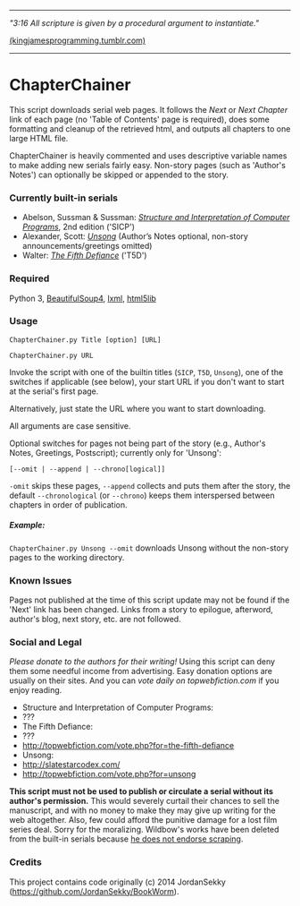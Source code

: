 -----

*"3:16 All scripture is given by a procedural argument to instantiate."*

[(kingjamesprogramming.tumblr.com)](http://kingjamesprogramming.tumblr.com/)

-----
 
# ChapterChainer

This script downloads serial web pages. It follows the *Next* or *Next Chapter* link of each page (no 'Table of Contents' page is required), does some formatting and cleanup of the retrieved html, and outputs all chapters to one large HTML file. 

ChapterChainer is heavily commented and uses descriptive variable names to make adding new serials fairly easy. Non-story pages (such as 'Author's Notes') can optionally be skipped or appended to the story.

### Currently built-in serials

* Abelson, Sussman & Sussman: [*Structure and Interpretation of Computer 
Programs*](https://mitpress.mit.edu/sicp/full-text/book/book.html), 2nd edition ('SICP')
* Alexander, Scott: [*Unsong*](http://unsongbook.com/) (Author’s Notes optional, non-story announcements/greetings omitted)
* Walter: [*The Fifth Defiance*](https://thefifthdefiance.com/about/) ('T5D')

### Required

Python 3,
[BeautifulSoup4](http://www.crummy.com/software/BeautifulSoup/Download), [lxml](https://pypi.python.org/pypi/lxml), [html5lib](https://github.com/html5lib/html5lib-python)

### Usage

`ChapterChainer.py Title [option] [URL]`

`ChapterChainer.py URL`

Invoke the script with one of the builtin titles (`SICP`, `T5D`, `Unsong`), 
one of the switches if applicable (see below), your start URL if you don't want to start at the serial's first page. 

Alternatively, just state the URL where you want to start downloading.

All arguments are case sensitive. 

Optional switches for pages not being part of the story (e.g., Author's 
Notes, Greetings, Postscript); currently only for 'Unsong':

`[--omit | --append | --chrono[logical]]`

`-omit` skips these pages, `--append` collects and puts them after the story, the default `--chronological` (or `--chrono`) keeps them interspersed between chapters in order of publication.

##### Example:

`ChapterChainer.py Unsong --omit` downloads Unsong without the non-story pages to the working directory.

### Known Issues

Pages not published at the time of this script update may not be found if the 'Next' link has been changed. Links from a story to epilogue, afterword, author's blog, next story, etc. are not followed.

### Social and Legal

_Please donate to the authors for their writing!_ Using this script can deny them some needful income from advertising. Easy donation options are usually on their sites.
And you can _vote daily on topwebfiction.com_ if you enjoy reading.

* Structure and Interpretation of Computer Programs:
 * ???
* The Fifth Defiance:
 * ???
 * http://topwebfiction.com/vote.php?for=the-fifth-defiance
* Unsong:
 * http://slatestarcodex.com/
 * http://topwebfiction.com/vote.php?for=unsong

**This script must not be used to publish or circulate a serial without its author's permission.** This would severely curtail their chances to sell the manuscript, and with no money to make they may give up writing for the web altogether. Also, few could afford the punitive damage for a lost film series deal. Sorry for the moralizing. Wildbow's works have been deleted from the built-in serials because [he does not endorse scraping](https://www.parahumans.net/f-a-q/).

### Credits

This project contains code originally (c) 2014 JordanSekky (https://github.com/JordanSekky/BookWorm).
